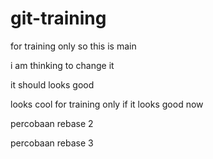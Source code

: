 # git-training

for training only so this is main

i am thinking to change it

it should looks good

looks cool
for training only if it looks good
now

percobaan rebase 2

percobaan rebase 3